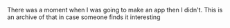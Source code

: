 There was a moment when I was going to make an app then I didn't. This is an archive of that in case someone finds it interesting
